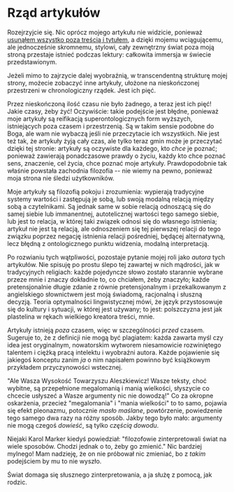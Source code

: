 # Rząd artykułów

Rozejrzyjcie się. Nic oprócz mojego artykułu nie widzicie, ponieważ [usunąłem wszystko poza treścią i tytułem](2019-12-23-nowy-wyglad-strony.md), a dzięki mojemu wciągującemu, ale jednocześnie skromnemu, stylowi, cały zewnętrzny świat poza moją stroną przestaje istnieć podczas lektury: całkowita immersja w świecie przedstawionym.

Jeżeli mimo to zajrzycie dalej wyobraźnią, w transcendentną strukturę mojej strony, możecie zobaczyć inne artykuły, ułożone na nieskończonej przestrzeni w chronologiczny rządek. Jest ich pięć.

Przez nieskończoną ilość czasu nie było żadnego, a teraz jest ich pięć! Jakie czasy, żeby żyć! Oczywiście: takie podejście jest błędne, ponieważ moje artykuły są reifikacją superontologicznych form wyższych, istniejących poza czasem i przestrzenią. Są w takim sensie podobne do Boga, ale wam nie wybaczą jeśli nie przeczytacie ich wszystkich. Nie jest też tak, że artykuły żyją cały czas, ale tylko teraz gmin może je przeczytać dzięki tej stronie: artykuły są oczywiste dla każdego, kto _chce_ je poznać; ponieważ zawierają ponadczasowe prawdy o życiu, każdy kto chce poznać sens, znaczenie, cel życia, chce poznać moje artykuły. Prawdopodobnie tak właśnie powstała zachodnia filozofia -- nie wiemy na pewno, ponieważ moja strona nie śledzi użytkowników.

Moje artykuły są filozofią pokoju i zrozumienia: wypierają tradycyjne systemy wartości i zastępują je sobą, lub swoją modalną relacją między sobą a czytelnikami. Są jednak same w sobie relacją odnoszącą się do samej siebie lub immanentnej, autotelicznej wartości tego samego siebie, lub jest to relacja, w której taki związek odnosi się do własnego istnienia; artykuł nie jest tą relacją, ale odnoszeniem się tej pierwszej relacji do tego związku poprzez negację istnienia relacji pośredniej, będącej alternatywną, lecz błędną z ontologicznego punktu widzenia, modalną interpretacją.

Po rozwianiu tych wątpliwości, pozostaje pytanie mojej roli jako _autora_ tych artykułów. Nie spisuję po prostu ślepo tej zawartej w nich mądrości, jak w tradycyjnych religiach: każde pojedyncze słowo zostało starannie wybrane przeze mnie i znaczy dokładnie to, co chciałem, żeby znaczyło; każde pretensjonalnie długie zdanie z równie pretensjonalnym i przekalkowanym z angielskiego słownictwem jest moją świadomą, racjonalną i słuszną decyzją. Teoria optymalności lingwistycznej mówi, że język przystosowuje się do kultury i sytuacji, w której jest używany; to jest: polszczyzna jest jak plastelina w rękach wielkiego kreatora treści, mnie.

Artykuły istnieją _poza_ czasem, więc w szczególności _przed_ czasem. Sugeruje to, że z definicji nie mogą być plagiatem: każda zawarta myśl czy idea jest oryginalnym, nowatorskim wytworem niesamowicie rozwiniętego talentem i ciężką pracą intelektu i wyobraźni autora. Każde pojawienie się jakiegoś konceptu zanim _ja_ o nim napisałem powinno być książkowym przykładem przyczynowości wstecznej.

"Ale Wasza Wysokość Towarzyszu Aleszkiewicz! Wasze teksty, choć wybitne, są przepełnione megalomanią i manią wielkości, słyszycie co chcecie usłyszeć a Wasze argumenty nic nie dowodzą!" Co za okropne oskarżenia, przecież "megalomania" i "mania wielkości" to to samo, pojawia się efekt pleonazmu, potocznie _masło maślane_, powtórzenie, powiedzenie tego samego dwa razy na różny sposób. Jakby tego było mało: argumenty nie mogą czegoś _dowieść_, są tylko _częścią dowodu_.

Niejaki Karol Marker kiedyś powiedział: "filozofowie zinterpretowali świat na wiele sposobów. Chodzi jednak o to, żeby go zmienić." Nic bardziej mylnego! Mam nadzieję, że on nie próbował nic zmieniać, bo z _takim_ podejściem by mu to nie wyszło.

Świat domaga się słusznego zinterpretowania, a ja służę z pomocą, jak rodzic.
